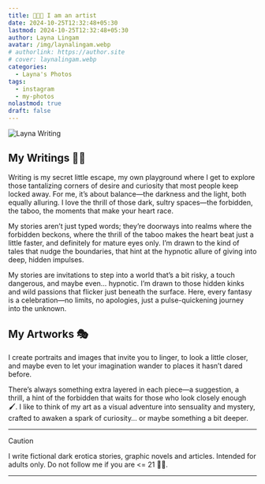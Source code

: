 ```yaml
---
title: 👩🏻‍🎨 I am an artist
date: 2024-10-25T12:32:48+05:30
lastmod: 2024-10-25T12:32:48+05:30
author: Layna Lingam
avatar: /img/laynalingam.webp
# authorlink: https://author.site
# cover: laynalingam.webp
categories:
  - Layna's Photos
tags:
  - instagram
  - my-photos
nolastmod: true
draft: false
---
```


![Layna Writing](/img/layna_write.png)

## My Writings ✍🏻

Writing is my secret little escape, my own playground where I get to explore those tantalizing corners of desire and curiosity that most people keep locked away. For me, it’s about balance—the darkness and the light, both equally alluring. I love the thrill of those dark, sultry spaces—the forbidden, the taboo, the moments that make your heart race.

My stories aren’t just typed words; they’re doorways into realms where the forbidden beckons, where the thrill of the taboo makes the heart beat just a little faster, and definitely for mature eyes only. I’m drawn to the kind of tales that nudge the boundaries, that hint at the hypnotic allure of giving into deep, hidden impulses.

My stories are invitations to step into a world that’s a bit risky, a touch dangerous, and maybe even… hypnotic. I’m drawn to those hidden kinks and wild passions that flicker just beneath the surface. Here, every fantasy is a celebration—no limits, no apologies, just a pulse-quickening journey into the unknown.

## My Artworks 🎭

I create portraits and images that invite you to linger, to look a little closer, and maybe even to let your imagination wander to places it hasn’t dared before.

There’s always something extra layered in each piece—a suggestion, a thrill, a hint of the forbidden that waits for those who look closely enough 🖌️. I like to think of my art as a visual adventure into sensuality and mystery, crafted to awaken a spark of curiosity… or maybe something a bit deeper.

---

> [!CAUTION]
> I write fictional dark erotica stories, graphic novels and articles. Intended for adults only. Do not follow me if you are <= 21 👶🏻.

---
